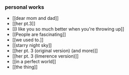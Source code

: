 ### personal works
- [[dear mom and dad]]
- [[her pt.3]]
- [[I like you so much better when you're throwing up]]
- [[People are fascinating]] 
- [[we used to.]]
- [[starry night sky]]
- [[her pt. 3 (original version) (and more)]]
- [[her pt. 3 (limerence version)]]
- [[in a perfect world]]
- [[the thing]]